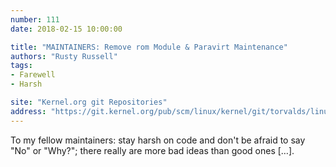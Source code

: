 ```yaml
---
number: 111
date: 2018-02-15 10:00:00

title: "MAINTAINERS: Remove rom Module & Paravirt Maintenance"
authors: "Rusty Russell"
tags:
- Farewell
- Harsh

site: "Kernel.org git Repositories"
address: "https://git.kernel.org/pub/scm/linux/kernel/git/torvalds/linux.git/commit/?id=ed875ea1fcc6c34ea232610c3041d0978e327bbe"
---
```


To my fellow maintainers: stay harsh on code and don't be afraid to say "No" or "Why?"; there really are more bad ideas than good ones […].
